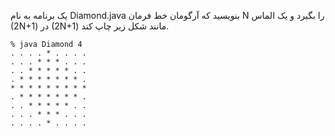 یک برنامه به نام Diamond.java بنویسید که آرگومان خط فرمان N را بگیرد و یک الماس (2N+1) در (2N+1) مانند شکل زیر چاپ کند.
````
% java Diamond 4
. . . . * . . . . 
. . . * * * . . . 
. . * * * * * . . 
. * * * * * * * . 
* * * * * * * * * 
. * * * * * * * . 
. . * * * * * . . 
. . . * * * . . . 
. . . . * . . . . 
````
